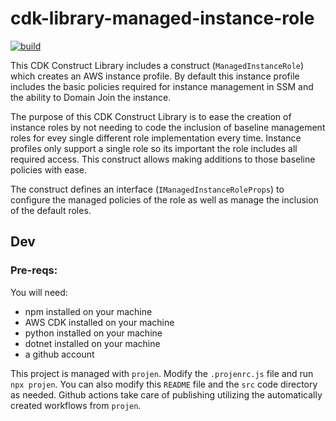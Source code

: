 # cdk-library-managed-instance-role

[![build](https://github.com/RenovoSolutions/cdk-library-managed-instance-role/actions/workflows/build.yml/badge.svg)](https://github.com/RenovoSolutions/cdk-library-managed-instance-role/workflows/build.yml)

This CDK Construct Library includes a construct (`ManagedInstanceRole`) which creates an AWS instance profile. By default this instance profile includes the basic policies required for instance management in SSM and the ability to Domain Join the instance.

The purpose of this CDK Construct Library is to ease the creation of instance roles by not needing to code the inclusion of baseline management roles for evey single different role implementation every time. Instance profiles only support a single role so its important the role includes all required access. This construct allows making additions to those baseline policies with ease.

The construct defines an interface (`IManagedInstanceRoleProps`) to configure the managed policies of the role as well as manage the inclusion of the default roles.

## Dev

### Pre-reqs:

You will need:

* npm installed on your machine
* AWS CDK installed on your machine
* python installed on your machine
* dotnet installed on your machine
* a github account

This project is managed with `projen`. Modify the `.projenrc.js` file and run `npx projen`. You can also modify this `README` file and the `src` code directory as needed. Github actions take care of publishing utilizing the automatically created workflows from `projen`.
